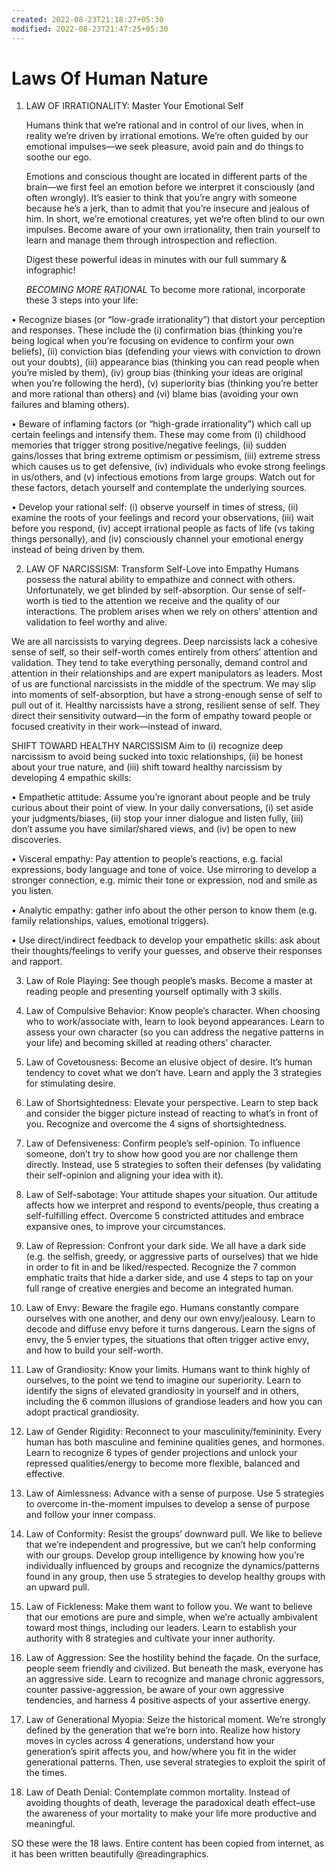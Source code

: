 ```yaml
---
created: 2022-08-23T21:18:27+05:30
modified: 2022-08-23T21:47:25+05:30
---
```


# Laws Of Human Nature

1. LAW OF IRRATIONALITY: Master Your Emotional Self

    Humans think that we’re rational and in control of our lives, when in reality we’re driven by irrational emotions. We’re often guided by our emotional impulses—we seek pleasure, avoid pain and do things to soothe our ego.

    Emotions and conscious thought are located in different parts of the brain—we first feel an emotion before we interpret it consciously (and often wrongly). It’s easier to think that you’re angry with someone because he’s a jerk, than to admit that you’re insecure and jealous of him. In short, we’re emotional creatures, yet we’re often blind to our own impulses. Become aware of your own irrationality, then train yourself to learn and manage them through introspection and reflection.

    Digest these powerful ideas in minutes with our full summary & infographic!

    *BECOMING MORE RATIONAL*
    To become more rational, incorporate these 3 steps into your life:

• Recognize biases (or “low-grade irrationality”) that distort your perception and responses. These include the (i) confirmation bias (thinking you’re being logical when you’re focusing on evidence to confirm your own beliefs), (ii) conviction bias (defending your views with conviction to drown out your doubts), (iii) appearance bias (thinking you can read people when you’re misled by them), (iv) group bias (thinking your ideas are original when you’re following the herd), (v) superiority bias (thinking you’re better and more rational than others) and (vi) blame bias (avoiding your own failures and blaming others).

• Beware of inflaming factors (or “high-grade irrationality”) which call up certain feelings and intensify them. These may come from (i) childhood memories that trigger strong positive/negative feelings, (ii) sudden gains/losses that bring extreme optimism or pessimism, (iii) extreme stress which causes us to get defensive, (iv) individuals who evoke strong feelings in us/others, and (v) infectious emotions from large groups. Watch out for these factors, detach yourself and contemplate the underlying sources.

• Develop your rational self: (i) observe yourself in times of stress, (ii) examine the roots of your feelings and record your observations, (iii) wait before you respond, (iv) accept irrational people as facts of life (vs taking things personally), and (iv) consciously channel your emotional energy instead of being driven by them.

2. LAW OF NARCISSISM: Transform Self-Love into Empathy
Humans possess the natural ability to empathize and connect with others. Unfortunately, we get blinded by self-absorption. Our sense of self-worth is tied to the attention we receive and the quality of our interactions. The problem arises when we rely on others’ attention and validation to feel worthy and alive.

We are all narcissists to varying degrees. Deep narcissists lack a cohesive sense of self, so their self-worth comes entirely from others’ attention and validation. They tend to take everything personally, demand control and attention in their relationships and are expert manipulators as leaders. Most of us are functional narcissists in the middle of the spectrum. We may slip into moments of self-absorption, but have a strong-enough sense of self to pull out of it. Healthy narcissists have a strong, resilient sense of self. They direct their sensitivity outward—in the form of empathy toward people or focused creativity in their work—instead of inward.

SHIFT TOWARD HEALTHY NARCISSISM
Aim to (i) recognize deep narcissism to avoid being sucked into toxic relationships, (ii) be honest about your true nature, and (iii) shift toward healthy narcissism by developing 4 empathic skills:

• Empathetic attitude: Assume you’re ignorant about people and be truly curious about their point of view. In your daily conversations, (i) set aside your judgments/biases, (ii) stop your inner dialogue and listen fully, (iii) don’t assume you have similar/shared views, and (iv) be open to new discoveries.

• Visceral empathy: Pay attention to people’s reactions, e.g. facial expressions, body language and tone of voice. Use mirroring to develop a stronger connection, e.g. mimic their tone or expression, nod and smile as you listen.

• Analytic empathy: gather info about the other person to know them (e.g. family relationships, values, emotional triggers).

• Use direct/indirect feedback to develop your empathetic skills: ask about their thoughts/feelings to verify your guesses, and observe their responses and rapport.

   
3. Law of Role Playing: See though people’s masks.  Become a master at reading people and presenting yourself optimally with 3 skills.

4. Law of Compulsive Behavior: Know people’s character. When choosing who to work/associate with, learn to look beyond appearances. Learn to assess your own character (so you can address the negative patterns in your life) and becoming skilled at reading others’ character.

5. Law of Covetousness: Become an elusive object of desire. It’s human tendency to covet what we don’t have. Learn and apply the 3 strategies for stimulating desire.

6. Law of Shortsightedness: Elevate your perspective. Learn to step back and consider the bigger picture instead of reacting to what’s in front of you. Recognize and overcome the 4 signs of shortsightedness.

7. Law of Defensiveness: Confirm people’s self-opinion. To influence someone, don’t try to show how good you are nor challenge them directly. Instead, use 5 strategies to soften their defenses (by validating their self-opinion and aligning your idea with it).

8. Law of Self-sabotage: Your attitude shapes your situation. Our attitude affects how we interpret and respond to events/people, thus creating a self-fulfilling effect. Overcome 5 constricted attitudes and embrace expansive ones, to improve your circumstances.

9. Law of Repression: Confront your dark side. We all have a dark side (e.g. the selfish, greedy, or aggressive parts of ourselves) that we hide in order to fit in and be liked/respected. Recognize the 7 common emphatic traits that hide a darker side, and use 4 steps to tap on your full range of creative energies and become an integrated human.

10. Law of Envy: Beware the fragile ego. Humans constantly compare ourselves with one another, and deny our own envy/jealousy. Learn to decode and diffuse envy before it turns dangerous. Learn the signs of envy, the 5 envier types, the situations that often trigger active envy, and how to build your self-worth.

11. Law of Grandiosity: Know your limits. Humans want to think highly of ourselves, to the point we tend to imagine our superiority. Learn to identify the signs of elevated grandiosity in yourself and in others, including the 6 common illusions of grandiose leaders and how you can adopt practical grandiosity.

12. Law of Gender Rigidity: Reconnect to your masculinity/femininity. Every human has both masculine and feminine qualities genes, and hormones. Learn to recognize 6 types of gender projections and unlock your repressed qualities/energy to become more flexible, balanced and effective.

13. Law of Aimlessness: Advance with a sense of purpose. Use 5 strategies to overcome in-the-moment impulses to develop a sense of purpose and follow your inner compass.

14. Law of Conformity: Resist the groups’ downward pull. We like to believe that we’re independent and progressive, but we can’t help conforming with our groups. Develop group intelligence by knowing how you’re individually influenced by groups and recognize the dynamics/patterns found in any group, then use 5 strategies to develop healthy groups with an upward pull.

15. Law of Fickleness: Make them want to follow you. We want to believe that our emotions are pure and simple, when we’re actually ambivalent toward most things, including our leaders. Learn to establish your authority with 8 strategies and cultivate your inner authority.

16. Law of Aggression: See the hostility behind the façade. On the surface, people seem friendly and civilized. But beneath the mask, everyone has an aggressive side. Learn to recognize and manage chronic aggressors, counter passive-aggression, be aware of your own aggressive tendencies, and harness 4 positive aspects of your assertive energy.

17. Law of Generational Myopia: Seize the historical moment. We’re strongly defined by the generation that we’re born into. Realize how history moves in cycles across 4 generations, understand how your generation’s spirit affects you, and how/where you fit in the wider generational patterns. Then, use several strategies to exploit the spirit of the times.

18. Law of Death Denial: Contemplate common mortality. Instead of avoiding thoughts of death, leverage the paradoxical death effect–use the awareness of your mortality to make your life more productive and meaningful.


SO these were the 18 laws. Entire content has been copied from internet, as it has been written beautifully @readingraphics. 
